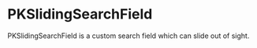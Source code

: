 PKSlidingSearchField
====================

PKSlidingSearchField is a custom search field which can slide out of sight.
